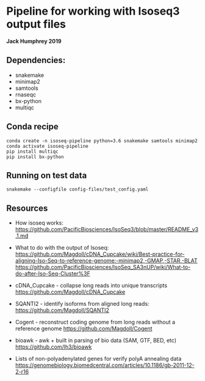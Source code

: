 # Pipeline for working with Isoseq3 output files
**Jack Humphrey 2019**

## Dependencies:
- snakemake
- minimap2
- samtools
- rnaseqc
- bx-python
- multiqc

## Conda recipe

```
conda create -n isoseq-pipeline python=3.6 snakemake samtools minimap2
conda activate isoseq-pipeline
pip install multiqc
pip install bx-python
```

## Running on test data

```
snakemake --configfile config-files/test_config.yaml
```

## Resources

- How isoseq works:
https://github.com/PacificBiosciences/IsoSeq3/blob/master/README_v3.1.md

- What to do with the output of Isoseq:
https://github.com/Magdoll/cDNA_Cupcake/wiki/Best-practice-for-aligning-Iso-Seq-to-reference-genome:-minimap2,-GMAP,-STAR,-BLAT
https://github.com/PacificBiosciences/IsoSeq_SA3nUP/wiki/What-to-do-after-Iso-Seq-Cluster%3F

- cDNA_Cupcake - collapse long reads into unique transcripts
https://github.com/Magdoll/cDNA_Cupcake

- SQANTI2 - identify isoforms from aligned long reads:
https://github.com/Magdoll/SQANTI2

- Cogent - reconstruct coding genome from long reads without a reference genome
https://github.com/Magdoll/Cogent

- bioawk - awk + built in parsing of bio data (SAM, GTF, BED, etc)
https://github.com/lh3/bioawk

- Lists of non-polyadenylated genes for verify polyA annealing data
https://genomebiology.biomedcentral.com/articles/10.1186/gb-2011-12-2-r16


